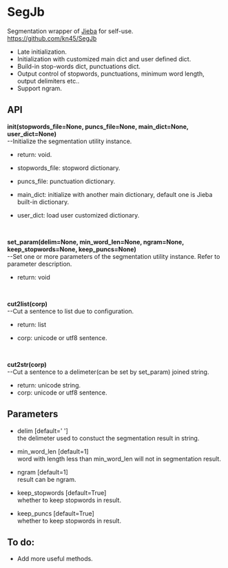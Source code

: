 # SegJb
Segmentation wrapper of [Jieba](https://github.com/fxsjy/jieba) for self-use.  
https://github.com/kn45/SegJb

- Late initialization.  
- Initialization with customized main dict and user defined dict.  
- Build-in stop-words dict, punctuations dict.  
- Output control of stopwords, punctuations, minimum word length, output delimiters etc..  
- Support ngram.  

## API

**init(stopwords_file=None, puncs_file=None, main_dict=None, user_dict=None)**  
--Initialize the segmentation utility instance.  
- return: void.  
- stopwords_file: stopword dictionary.  
- puncs_file: punctuation dictionary.  
- main_dict: initialize with another main dictionary, default one is Jieba built-in dictionary.  
- user_dict: load user customized dictionary.  

  ​

**set_param(delim=None, min_word_len=None, ngram=None, keep_stopwords=None, keep_puncs=None)**  
--Set one or more parameters of the segmentation utility instance. Refer to parameter description.  
- return: void  

  ​

**cut2list(corp)**  
--Cut a sentence to list due to configuration.  
- return: list<unicode word>  
- corp: unicode or utf8 sentence.  

  ​

**cut2str(corp)**  
--Cut a sentence to a delimeter(can be set by set_param) joined string.  
- return: unicode string.  
- corp: unicode or utf8 sentence.  

## Parameters

- delim [default=' ']  
  the delimeter used to constuct the segmentation result in string.  

- min_word_len [default=1]  
  word with length less than min_word_len will not in segmentation result.  

- ngram [default=1]  
  result can be ngram.  

- keep_stopwords [default=True]  
  whether to keep stopwords in result.  

- keep_puncs [default=True]  
  whether to keep stopwords in result.  


## To do:

-  Add more useful methods.
